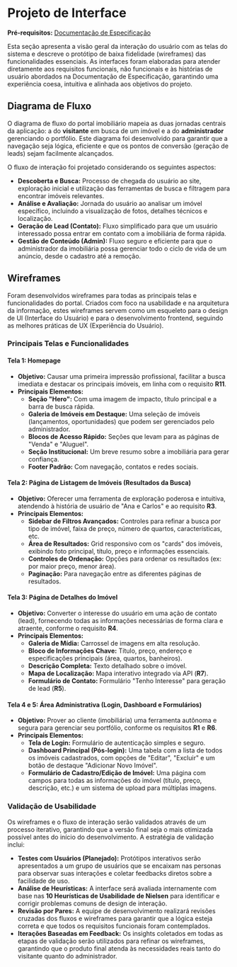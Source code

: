 # Projeto de Interface

**Pré-requisitos:** [Documentação de Especificação](./01-Documentação%20de%20Contexto.md)

Esta seção apresenta a visão geral da interação do usuário com as telas do sistema e descreve o protótipo de baixa fidelidade (wireframes) das funcionalidades essenciais. As interfaces foram elaboradas para atender diretamente aos requisitos funcionais, não funcionais e às histórias de usuário abordados na Documentação de Especificação, garantindo uma experiência coesa, intuitiva e alinhada aos objetivos do projeto.

## Diagrama de Fluxo

O diagrama de fluxo do portal imobiliário mapeia as duas jornadas centrais da aplicação: a do **visitante** em busca de um imóvel e a do **administrador** gerenciando o portfólio. Este diagrama foi desenvolvido para garantir que a navegação seja lógica, eficiente e que os pontos de conversão (geração de leads) sejam facilmente alcançados.

O fluxo de interação foi projetado considerando os seguintes aspectos:

- **Descoberta e Busca:** Processo de chegada do usuário ao site, exploração inicial e utilização das ferramentas de busca e filtragem para encontrar imóveis relevantes.
- **Análise e Avaliação:** Jornada do usuário ao analisar um imóvel específico, incluindo a visualização de fotos, detalhes técnicos e localização.
- **Geração de Lead (Contato):** Fluxo simplificado para que um usuário interessado possa entrar em contato com a imobiliária de forma rápida.
- **Gestão de Conteúdo (Admin):** Fluxo seguro e eficiente para que o administrador da imobiliária possa gerenciar todo o ciclo de vida de um anúncio, desde o cadastro até a remoção.

## Wireframes

Foram desenvolvidos wireframes para todas as principais telas e funcionalidades do portal. Criados com foco na usabilidade e na arquitetura da informação, estes wireframes servem como um esqueleto para o design de UI (Interface do Usuário) e para o desenvolvimento frontend, seguindo as melhores práticas de UX (Experiência do Usuário).

### Principais Telas e Funcionalidades

#### Tela 1: Homepage
- **Objetivo:** Causar uma primeira impressão profissional, facilitar a busca imediata e destacar os principais imóveis, em linha com o requisito **R11**.
- **Principais Elementos:**
    - **Seção "Hero":** Com uma imagem de impacto, título principal e a barra de busca rápida.
    - **Galeria de Imóveis em Destaque:** Uma seleção de imóveis (lançamentos, oportunidades) que podem ser gerenciados pelo administrador.
    - **Blocos de Acesso Rápido:** Seções que levam para as páginas de "Venda" e "Aluguel".
    - **Seção Institucional:** Um breve resumo sobre a imobiliária para gerar confiança.
    - **Footer Padrão:** Com navegação, contatos e redes sociais.

#### Tela 2: Página de Listagem de Imóveis (Resultados da Busca)
- **Objetivo:** Oferecer uma ferramenta de exploração poderosa e intuitiva, atendendo à história de usuário de "Ana e Carlos" e ao requisito **R3**.
- **Principais Elementos:**
    - **Sidebar de Filtros Avançados:** Controles para refinar a busca por tipo de imóvel, faixa de preço, número de quartos, características, etc.
    - **Área de Resultados:** Grid responsivo com os "cards" dos imóveis, exibindo foto principal, título, preço e informações essenciais.
    - **Controles de Ordenação:** Opções para ordenar os resultados (ex: por maior preço, menor área).
    - **Paginação:** Para navegação entre as diferentes páginas de resultados.

#### Tela 3: Página de Detalhes do Imóvel
- **Objetivo:** Converter o interesse do usuário em uma ação de contato (lead), fornecendo todas as informações necessárias de forma clara e atraente, conforme o requisito **R4**.
- **Principais Elementos:**
    - **Galeria de Mídia:** Carrossel de imagens em alta resolução.
    - **Bloco de Informações Chave:** Título, preço, endereço e especificações principais (área, quartos, banheiros).
    - **Descrição Completa:** Texto detalhado sobre o imóvel.
    - **Mapa de Localização:** Mapa interativo integrado via API (**R7**).
    - **Formulário de Contato:** Formulário "Tenho Interesse" para geração de lead (**R5**).

#### Tela 4 e 5: Área Administrativa (Login, Dashboard e Formulários)
- **Objetivo:** Prover ao cliente (imobiliária) uma ferramenta autônoma e segura para gerenciar seu portfólio, conforme os requisitos **R1** e **R6**.
- **Principais Elementos:**
    - **Tela de Login:** Formulário de autenticação simples e seguro.
    - **Dashboard Principal (Pós-login):** Uma tabela com a lista de todos os imóveis cadastrados, com opções de "Editar", "Excluir" e um botão de destaque "Adicionar Novo Imóvel".
    - **Formulário de Cadastro/Edição de Imóvel:** Uma página com campos para todas as informações do imóvel (título, preço, descrição, etc.) e um sistema de upload para múltiplas imagens.

### Validação de Usabilidade

Os wireframes e o fluxo de interação serão validados através de um processo iterativo, garantindo que a versão final seja o mais otimizada possível antes do início do desenvolvimento. A estratégia de validação inclui:

- **Testes com Usuários (Planejado):** Protótipos interativos serão apresentados a um grupo de usuários que se encaixam nas personas para observar suas interações e coletar feedbacks diretos sobre a facilidade de uso.
- **Análise de Heurísticas:** A interface será avaliada internamente com base nas **10 Heurísticas de Usabilidade de Nielsen** para identificar e corrigir problemas comuns de design de interação.
- **Revisão por Pares:** A equipe de desenvolvimento realizará revisões cruzadas dos fluxos e wireframes para garantir que a lógica esteja correta e que todos os requisitos funcionais foram contemplados.
- **Iterações Baseadas em Feedback:** Os insights coletados em todas as etapas de validação serão utilizados para refinar os wireframes, garantindo que o produto final atenda às necessidades reais tanto do visitante quanto do administrador.